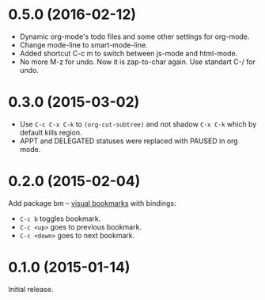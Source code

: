 0.5.0 (2016-02-12)
==================

* Dynamic org-mode's todo files and some other settings for org-mode.
* Change mode-line to smart-mode-line.
* Added shortcut C-c m to switch between js-mode and html-mode.
* No more M-z for undo. Now it is zap-to-char again. Use standart C-/ for undo.

0.3.0 (2015-03-02)
==================

* Use `C-c C-x C-k` to `(org-cut-subtree)` and not shadow
  `C-x C-k` which by default kills region.
* APPT and DELEGATED statuses were replaced with PAUSED in
  org mode.

0.2.0 (2015-02-04)
==================

Add package bm – [visual bookmarks](https://github.com/joodland/bm) with bindings:

* `C-c b` toggles bookmark.
* `C-c <up>` goes to previous bookmark.
* `C-c <down>` goes to next bookmark.

0.1.0 (2015-01-14)
==================

Initial release.
